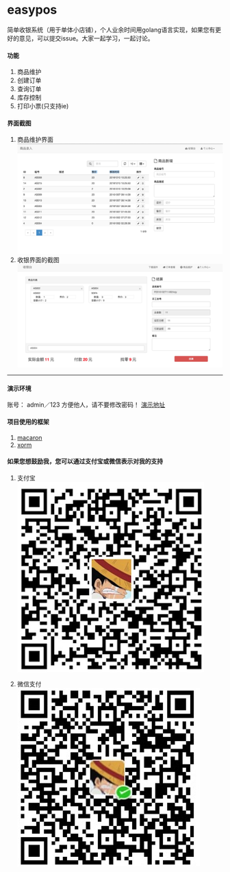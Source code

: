 # easypos
简单收银系统（用于单体小店铺），个人业余时间用golang语言实现，如果您有更好的意见，可以提交issue。大家一起学习，一起讨论。
#### 功能
1. 商品维护
2. 创建订单
3. 查询订单
4. 库存控制
5. 打印小票(只支持ie)

#### 界面截图
1. 商品维护界面
![商品维护界面](snapshot/pdt.png "商品维护界面")
2. 收银界面的截图
![收银界面](snapshot/pos.png "收银界面")


---
#### 演示环境
账号： admin／123 方便他人，请不要修改密码！
[演示地址](http://easypos.hellowcloud.com/) 

#### 项目使用的框架
1. [macaron](https://github.com/go-macaron/macaron)
2. [xorm](https://github.com/go-xorm/xorm)

#### 如果您想鼓励我，您可以通过支付宝或微信表示对我的支持
1. 支付宝
![支付宝](snapshot/alipay.png "支付宝")

2. 微信支付
![微信](snapshot/wpay.png "微信")